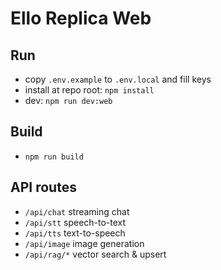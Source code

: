 # Ello Replica Web

## Run

- copy `.env.example` to `.env.local` and fill keys
- install at repo root: `npm install`
- dev: `npm run dev:web`

## Build

- `npm run build`

## API routes
- `/api/chat` streaming chat
- `/api/stt` speech-to-text
- `/api/tts` text-to-speech
- `/api/image` image generation
- `/api/rag/*` vector search & upsert